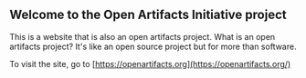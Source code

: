 ## Welcome to the Open Artifacts Initiative project

This is a website that is also an open artifacts project. What is an open artifacts project? It's like an open source project but for more than software.

To visit the site, go to [https://openartifacts.org](https://openartifacts.org/)